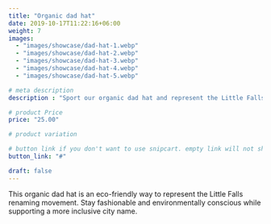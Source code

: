 ```yaml
---
title: "Organic dad hat"
date: 2019-10-17T11:22:16+06:00
weight: 7
images: 
  - "images/showcase/dad-hat-1.webp"
  - "images/showcase/dad-hat-2.webp"
  - "images/showcase/dad-hat-3.webp"
  - "images/showcase/dad-hat-4.webp"
  - "images/showcase/dad-hat-5.webp"  

# meta description
description : "Sport our organic dad hat and represent the Little Falls renaming movement with pride"

# product Price
price: "25.00"

# product variation

# button link if you don't want to use snipcart. empty link will not show button
button_link: "#"

draft: false
---
```


This organic dad hat is an eco-friendly way to represent the Little Falls renaming movement. Stay fashionable and environmentally conscious while supporting a more inclusive city name.